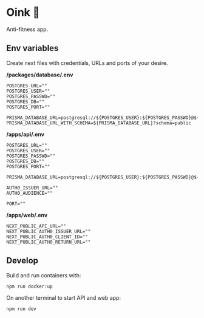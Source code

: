 # Oink :pig_nose:

Anti-fitness app.

## Env variables

Create next files with credentials, URLs and ports of your desire.

**/packages/database/.env**

```
POSTGRES_URL=""
POSTGRES_USER=""
POSTGRES_PASSWD=""
POSTGRES_DB=""
POSTGRES_PORT=""

PRISMA_DATABASE_URL=postgresql://${POSTGRES_USER}:${POSTGRES_PASSWD}@${POSTGRES_URL}:${POSTGRES_PORT}/${POSTGRES_DB}
PRISMA_DATABASE_URL_WITH_SCHEMA=${PRISMA_DATABASE_URL}?schema=public
```

**/apps/api/.env**

```
POSTGRES_URL=""
POSTGRES_USER=""
POSTGRES_PASSWD=""
POSTGRES_DB=""
POSTGRES_PORT=""

PRISMA_DATABASE_URL=postgresql://${POSTGRES_USER}:${POSTGRES_PASSWD}@${POSTGRES_URL}:${POSTGRES_PORT}/${POSTGRES_DB}

AUTH0_ISSUER_URL=""
AUTH0_AUDIENCE=""

PORT=""
```

**/apps/web/.env**

```
NEXT_PUBLIC_API_URL=""
NEXT_PUBLIC_AUTH0_ISSUER_URL=""
NEXT_PUBLIC_AUTH0_CLIENT_ID=""
NEXT_PUBLIC_AUTH0_RETURN_URL=""
```

## Develop

Build and run containers with:

```
npm run docker:up
```

On another terminal to start API and web app:

```
npm run dev
```
